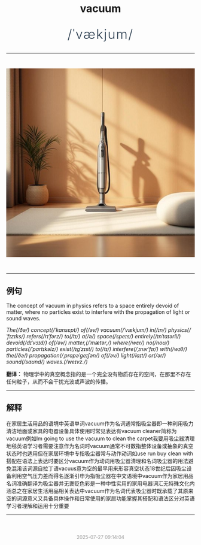 <div align="center">

# vacuum

<div style="margin: 30px 0;">
<h1 style="font-size: 2.5em; font-weight: 300; letter-spacing: 2px; margin: 0; color: #2c3e50;">
/ˈvækjum/
</h1>
</div>

</div>

---

<div align="center" style="margin: 40px 0;">

![vacuum](images/vacuum.png)

</div>

---

## 例句

The concept of vacuum in physics refers to a space entirely devoid of matter, where no particles exist to interfere with the propagation of light or sound waves.

*The(/ðə/) concept(/ˈkɑnsɛpt/) of(/əv/) vacuum(/ˈvækjum/) in(/ɪn/) physics(/ˈfɪzɪks/) refers(/rɪˈfərz/) to(/tɪ/) a(/ə/) space(/speɪs/) entirely(/ɪnˈtaɪərli/) devoid(/dɪˈvɔɪd/) of(/əv/) matter,(/ˈmætər,/) where(/wɛr/) no(/noʊ/) particles(/ˈpɑrtɪkəlz/) exist(/ɪgˈzɪst/) to(/tɪ/) interfere(/ˌɪnərˈfɪr/) with(/wɪθ/) the(/ðə/) propagation(/ˌprɑpəˈgeɪʃən/) of(/əv/) light(/laɪt/) or(/ər/) sound(/saʊnd/) waves.(/weɪvz./)*

**翻译：** 物理学中的真空概念指的是一个完全没有物质存在的空间，在那里不存在任何粒子，从而不会干扰光波或声波的传播。

---

## 解释

在家居生活用品的语境中英语单词vacuum作为名词通常指吸尘器即一种利用吸力清洁地面或家具的电器设备具体使用时常见表达有vacuum cleaner简称为vacuum例如Im going to use the vacuum to clean the carpet我要用吸尘器清理地毯英语学习者需要注意作为名词时vacuum通常不可数指整体设备或抽象的真空状态时也适用但在家居环境中专指吸尘器常与动作动词如use run buy clean with搭配在语法上表达时要区分vacuum作为动词用吸尘器清理和名词吸尘器的用法避免混淆该词源自拉丁语vacuus意为空的最早用来形容真空状态18世纪后因吸尘设备利用空气压力差而得名逐渐引申为指吸尘器在中文语境中vacuum作为家居用品名词准确翻译为吸尘器并无褒贬色彩是一种中性实用的家用电器词汇无特殊文化内涵总之在家居生活用品相关表达中vacuum作为名词代表吸尘器时既承载了其原来空的词源意义又具备具体操作和日常使用的家居功能掌握其搭配和语法区分对英语学习者理解和运用十分重要


---

<div align="center" style="margin-top: 50px;">
<small style="color: #999; font-size: 0.9em;">2025-07-27 09:14:04</small>
</div>
